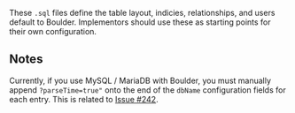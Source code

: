 These `.sql` files define the table layout, indicies, relationships, and users default to Boulder. Implementors should use these as starting points for their own configuration.

## Notes

Currently, if you use MySQL / MariaDB with Boulder, you must manually append `?parseTime=true"` onto the end of the `dbName` configuration fields for each entry. This is related to [Issue #242](https://github.com/letsencrypt/boulder/issues/242).
